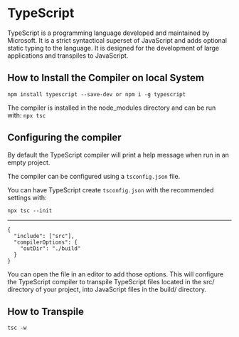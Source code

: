 # TypeScript

TypeScript is a programming language developed and maintained by Microsoft. It is a strict syntactical superset of JavaScript and adds optional static typing to the language. It is designed for the development of large applications and transpiles to JavaScript.

## How to Install the Compiler on local System
```
npm install typescript --save-dev or npm i -g typescript
```
The compiler is installed in the node_modules directory and can be run with:  ```npx tsc```

## Configuring the compiler
By default the TypeScript compiler will print a help message when run in an empty project.

The compiler can be configured using a ```tsconfig.json``` file.

You can have TypeScript create ```tsconfig.json``` with the recommended settings with:

```
npx tsc --init
```

<hr>

```
{
  "include": ["src"],
  "compilerOptions": {
    "outDir": "./build"
  }
}
```
You can open the file in an editor to add those options. This will configure the TypeScript compiler to transpile TypeScript files located in the src/ directory of your project, into JavaScript files in the build/ directory.


## How to Transpile
```
tsc -w
```